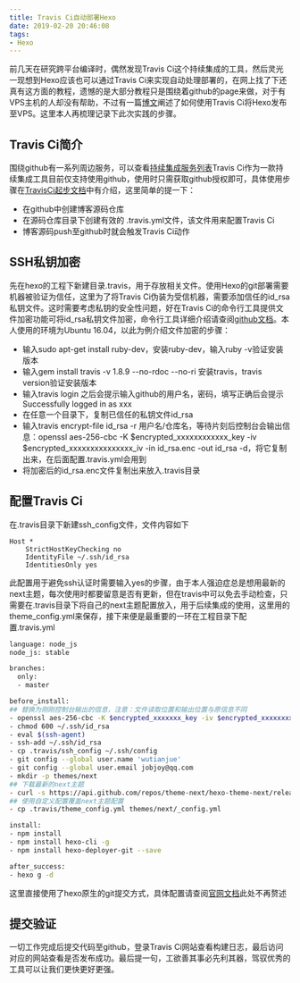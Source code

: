 ```yaml
---
title: Travis Ci自动部署Hexo
date: 2019-02-20 20:46:08
tags:
- Hexo
---
```

前几天在研究跨平台编译时，偶然发现Travis Ci这个持续集成的工具，然后灵光一现想到Hexo应该也可以通过Travis Ci来实现自动处理部署的，在网上找了下还真有这方面的教程，遗憾的是大部分教程只是围绕着github的page来做，对于有VPS主机的人却没有帮助，不过有一篇[博文](https://segmentfault.com/a/1190000004667156)阐述了如何使用Travis Ci将Hexo发布至VPS。这里本人再梳理记录下此次实践的步骤。
<!-- more -->

## Travis Ci简介

围绕github有一系列周边服务，可以查看[持续集成服务列表](https://github.com/marketplace/category/continuous-integration)Travis Ci作为一款持续集成工具目前仅支持使用github，使用时只需获取github授权即可，具体使用步骤在[TravisCi起步文档](https://travis-ci.org/getting_started)中有介绍，这里简单的提一下：

- 在github中创建博客源码仓库
- 在源码仓库目录下创建有效的 .travis.yml文件，该文件用来配置Travis Ci
- 博客源码push至github时就会触发Travis Ci动作

## SSH私钥加密

先在hexo的工程下新建目录.travis，用于存放相关文件。使用Hexo的git部署需要机器被验证为信任，这里为了将Travis Ci伪装为受信机器，需要添加信任的id_rsa私钥文件。这时需要考虑私钥的安全性问题，好在Travis Ci的命令行工具提供文件加密功能可将id_rsa私钥文件加密，命令行工具详细介绍请查阅[github文档](https://github.com/travis-ci/travis.rb#readme)。本人使用的环境为Ubuntu 16.04，以此为例介绍文件加密的步骤：

- 输入sudo apt-get install ruby-dev，安装ruby-dev，输入ruby -v验证安装版本
- 输入gem install travis -v 1.8.9 --no-rdoc --no-ri 安装travis，travis version验证安装版本
- 输入travis login 之后会提示输入github的用户名，密码，填写正确后会提示Successfully logged in as xxx
- 在任意一个目录下，复制已信任的私钥文件id_rsa
- 输入travis encrypt-file id_rsa -r 用户名/仓库名，等待片刻后控制台会输出信息：openssl aes-256-cbc -K $encrypted_xxxxxxxxxxxx_key -iv $encrypted_xxxxxxxxxxxxxxx_iv -in id_rsa.enc -out id_rsa -d，将它复制出来，在后面配置.travis.yml会用到
- 将加密后的id_rsa.enc文件复制出来放入.travis目录

## 配置Travis Ci

在.travis目录下新建ssh_config文件，文件内容如下

```text
Host *
    StrictHostKeyChecking no
    IdentityFile ~/.ssh/id_rsa
    IdentitiesOnly yes
```

此配置用于避免ssh认证时需要输入yes的步骤，由于本人强迫症总是想用最新的next主题，每次使用时都要留意是否有更新，但在travis中可以免去手动检查，只需要在.travis目录下将自己的next主题配置放入，用于后续集成的使用，这里用的theme_config.yml来保存，接下来便是最重要的一环在工程目录下配置.travis.yml

```bash
language: node_js
node_js: stable

branches:
  only:
  - master

before_install:
## 替换为刚刚控制台输出的信息，注意：文件读取位置和输出位置与原信息不同
- openssl aes-256-cbc -K $encrypted_xxxxxxx_key -iv $encrypted_xxxxxxxxxx_iv -in .travis/id_rsa.enc -out ~/.ssh/id_rsa -d
- chmod 600 ~/.ssh/id_rsa
- eval $(ssh-agent)
- ssh-add ~/.ssh/id_rsa
- cp .travis/ssh_config ~/.ssh/config
- git config --global user.name 'wutianjue'
- git config --global user.email jobjoy@qq.com
- mkdir -p themes/next
## 下载最新的next主题
- curl -s https://api.github.com/repos/theme-next/hexo-theme-next/releases/latest | grep tarball_url | cut -d '"' -f 4 | wget -i - -O- | tar -zx -C themes/next --strip-components=1
## 使用自定义配置覆盖next主题配置
- cp .travis/theme_config.yml themes/next/_config.yml

install:
- npm install
- npm install hexo-cli -g
- npm install hexo-deployer-git --save

after_success:
- hexo g -d
```

这里直接使用了hexo原生的git提交方式，具体配置请查阅[官网文档](https://hexo.io/zh-cn/docs/deployment.html#Git)此处不再赘述

## 提交验证

一切工作完成后提交代码至github，登录Travis Ci网站查看构建日志，最后访问对应的网站查看是否发布成功。最后提一句，工欲善其事必先利其器，驾驭优秀的工具可以让我们更快更好更强。
